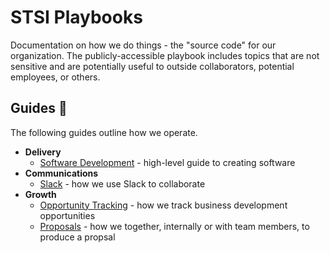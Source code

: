 # STSI Playbooks

Documentation on how we do things - the "source code" for our organization. The publicly-accessible playbook includes topics that are not sensitive and are potentially useful to outside collaborators, potential employees, or others.

## Guides :notebook:

The following guides outline how we operate.

* __Delivery__
  * [Software Development](delivery/software-dev.md) - high-level guide to creating software
* __Communications__
  * [Slack](communications/slack.md) - how we use Slack to collaborate
* __Growth__
  * [Opportunity Tracking](growth/opportunities.md) - how we track business development opportunities
  * [Proposals](growth/proposals.md) - how we together, internally or with team members, to produce a propsal
